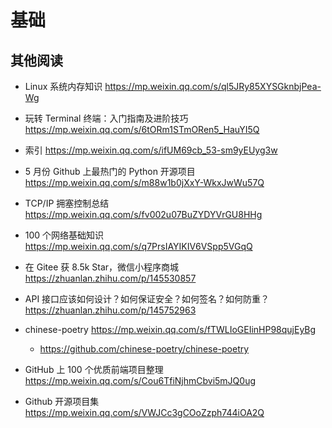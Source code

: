 # 基础

## 其他阅读

- Linux 系统内存知识 https://mp.weixin.qq.com/s/ql5JRy85XYSGknbjPea-Wg
- 玩转 Terminal 终端：入门指南及进阶技巧
  https://mp.weixin.qq.com/s/6tORm1STmORen5_HauYI5Q
- 索引 https://mp.weixin.qq.com/s/ifUM69cb_53-sm9yEUyg3w

- 5 月份 Github 上最热门的 Python 开源项目
  https://mp.weixin.qq.com/s/m88w1b0jXxY-WkxJwWu57Q
- TCP/IP 拥塞控制总结
  https://mp.weixin.qq.com/s/fv002u07BuZYDYVrGU8HHg
- 100 个网络基础知识 https://mp.weixin.qq.com/s/q7PrsIAYIKIV6VSpp5VGqQ
- 在 Gitee 获 8.5k Star，微信小程序商城 https://zhuanlan.zhihu.com/p/145530857
- API 接口应该如何设计？如何保证安全？如何签名？如何防重？ https://zhuanlan.zhihu.com/p/145752963
- chinese-poetry https://mp.weixin.qq.com/s/fTWLIoGEIinHP98qujEyBg

  - https://github.com/chinese-poetry/chinese-poetry

- GitHub 上 100 个优质前端项目整理 https://mp.weixin.qq.com/s/Cou6TfiNjhmCbvi5mJQ0ug

- Github 开源项目集 https://mp.weixin.qq.com/s/VWJCc3gCOoZzph744iOA2Q
